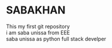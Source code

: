 # SABAKHAN
This my first git repository
<br>
i am saba unissa
from EEE
<br>
saba unissa
as python full stack develper

